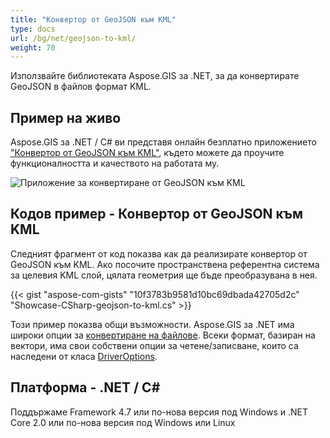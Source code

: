 ```yaml
---
title: "Конвертор от GeoJSON към KML"
type: docs
url: /bg/net/geojson-to-kml/
weight: 70
---
```


Използвайте библиотеката Aspose.GIS за .NET, за да конвертирате GeoJSON в файлов формат KML.

## **Пример на живо**

Aspose.GIS за .NET / C# ви представя онлайн безплатно приложението ["Конвертор от GeoJSON към KML"](https://products.aspose.app/gis/conversion/geojson-to-kml), където можете да проучите функционалността и качеството на работата му.

![Приложение за конвертиране от GeoJSON към KML](conversion.png)

## **Кодов пример - Конвертор от GeoJSON към KML**

Следният фрагмент от код показва как да реализирате конвертор от GeoJSON към KML. Ако посочите пространствена референтна система за целевия KML слой, цялата геометрия ще бъде преобразувана в нея. 

{{< gist "aspose-com-gists" "10f3783b9581d10bc69dbada42705d2c" "Showcase-CSharp-geojson-to-kml.cs" >}}

Този пример показва общи възможности. Aspose.GIS за .NET има широки опции за [конвертиране на файлове](https://docs.aspose.com/gis/net/vector-layers/). Всеки формат, базиран на вектори, има свои собствени опции за четене/записване, които са наследени от класа [DriverOptions](https://reference.aspose.com/gis/net/aspose.gis/driveroptions).

## **Платформа - .NET / C#**

Поддържаме Framework 4.7 или по-нова версия под Windows и .NET Core 2.0 или по-нова версия под Windows или Linux

